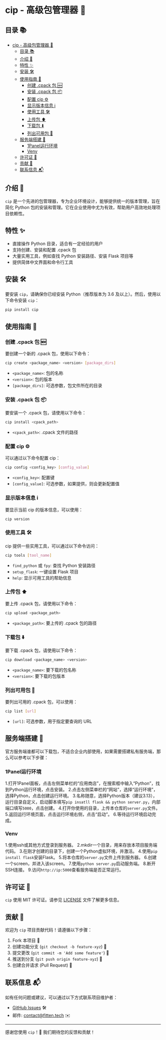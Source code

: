 # cip - 高级包管理器 🎉

## 目录 📚

- [cip - 高级包管理器 🎉](#cip---高级包管理器-)
  - [目录 📚](#目录-)
  - [介绍 🚀](#介绍-)
  - [特性 ✨](#特性-)
  - [安装 🛠️](#安装-️)
  - [使用指南 📖](#使用指南-)
    - [创建 .cpack 包 🆕](#创建-cpack-包-)
    - [安装 .cpack 包 📦](#安装-cpack-包-)
    - [配置 cip ⚙️](#配置-cip-️)
    - [显示版本信息 ℹ️](#显示版本信息-ℹ️)
    - [使用工具 🛠️](#使用工具-️)
    - [上传包 ⬆️](#上传包-️)
    - [下载包 ⬇️](#下载包-️)
    - [列出可用包 📜](#列出可用包-)
  - [服务端搭建 🔧](#服务端搭建-)
    - [1Panel运行环境](#1panel运行环境)
    - [Venv](#venv)
  - [许可证 📜](#许可证-)
  - [贡献 🤝](#贡献-)
  - [联系信息 📬](#联系信息-)

## 介绍 🚀

`cip` 是一个先进的包管理器，专为企业环境设计，能够提供统一的版本管理，旨在简化 Python 包的安装和管理。它在企业使用中尤为有效，帮助用户高效地处理项目依赖性。

## 特性 ✨

- 直接操作 Python 目录，适合有一定经验的用户
- 支持创建、安装和配置 .cpack 包
- 大量实用工具，例如查找 Python 安装路径、安装 Flask 项目等
- 提供简体中文界面和命令行工具

## 安装 🛠️

要安装 `cip`，请确保你已经安装 Python（推荐版本为 3.6 及以上）。然后，使用以下命令安装 `cip`：

```bash
pip install cip
```

## 使用指南 📖

### 创建 .cpack 包 🆕

要创建一个新的 .cpack 包，使用以下命令：

```bash
cip create <package_name> <version> [package_dirs]
```

- `<package_name>`: 包的名称
- `<version>`: 包的版本
- `[package_dirs]`: 可选参数，包文件所在的目录

### 安装 .cpack 包 📦

要安装一个 .cpack 包，请使用以下命令：

```bash
cip install <cpack_path>
```

- `<cpack_path>`: .cpack 文件的路径

### 配置 cip ⚙️

可以通过以下命令配置 cip：

```bash
cip config <config_key> [config_value]
```

- `<config_key>`: 配置键
- `[config_value]`: 可选参数，如果提供，则会更新配置值

### 显示版本信息 ℹ️

要显示当前 cip 的版本信息，可以使用：

```bash
cip version
```

### 使用工具 🛠️

cip 提供一些实用工具，可以通过以下命令访问：

```bash
cip tools [tool_name]
```

- `find_python` 或 `fpy`: 查找 Python 安装路径
- `setup_flask`: 一键设置 Flask 项目
- `help`: 显示可用工具的帮助信息

### 上传包 ⬆️

要上传 .cpack 包，请使用以下命令：

```bash
cip upload <package_path>
```

- `<package_path>`: 要上传的 .cpack 包的路径

### 下载包 ⬇️

要下载 .cpack 包，请使用以下命令：

```bash
cip download <package_name> <version>
```

- `<package_name>`: 要下载的包名称
- `<version>`: 要下载的包版本

### 列出可用包 📜

要列出可用的 .cpack 包，可以使用：

```bash
cip list [url]
```

- `[url]`: 可选参数，用于指定要查询的 URL

## 服务端搭建 🔧
官方服务端谁都可以下载包，不适合企业内部使用，如果需要搭建私有服务端，那么可以参考以下步骤：
### 1Panel运行环境
1.打开1Panel面板，点击左侧菜单栏的“应用商店”，在搜索框中输入“Python”，找到Python运行环境，点击安装。
2.点击左侧菜单栏的“网站”，选择“运行环境”，选择Python，点击创建运行环境。
3.名称随意，选择Python版本（建议3.13），运行目录自定义，启动脚本填写`pip insatll flask && python server.py`，内部端口填写`5000`，点击创建。
4.打开你使用的目录，上传本仓库的`server.py`文件。
5.返回运行环境页面，点击运行环境右侧，点击“启动”。
6.等待运行环境启动完成。
### Venv
1.使用ssh或其他方式登录到服务器。
2.mkdir一个目录，用来存放本项目服务端代码。
3.在刚才创建的目录下，创建一个Python虚拟环境，并激活。
4.使用`pip install flask`安装Flask。
5.将本仓库的`server.py`文件上传到服务器。
6.创建一个screen，并进入该screen。
7.使用`python server.py`启动服务端。
8.断开SSH连接。
9.访问`http://ip:5000`查看服务端是否正常运行。
## 许可证 📜

`cip` 使用 MIT 许可证。请参见 [LICENSE](LICENSE) 文件了解更多信息。

## 贡献 🤝

欢迎为 `cip` 项目贡献代码！请遵循以下步骤：

1. Fork 本项目 🍴
2. 创建功能分支 (`git checkout -b feature-xyz`) 🌿
3. 提交更改 (`git commit -m 'Add some feature'`) 📑
4. 推送到分支 (`git push origin feature-xyz`) 🚀
5. 创建合并请求 (Pull Request) 🔄

## 联系信息 📬

如有任何问题或建议，可以通过以下方式联系项目维护者：

- [GitHub Issues](https://github.com/zhiyucn/cip/issues) 🛠️
- 邮件: contact@fitten.tech ✉️

---

感谢您使用 `cip`！🌟 我们期待您的反馈和贡献！